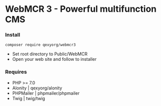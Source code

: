 # WebMCR 3 - Powerful multifunction CMS

### Install
`composer require qexyorg/webmcr3`
- Set root directory to Public/WebMCR
- Open your web site and follow to installer

### Requires
- PHP >= 7.0
- Alonity | qexyorg/alonity
- PHPMailer | phpmailer/phpmailer
- Twig | twig/twig